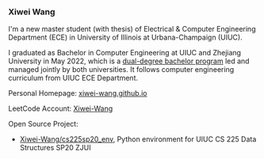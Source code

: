 ### Xiwei Wang

I'm a new master student (with thesis) of Electrical & Computer Engineering Department (ECE) in University of Illinois at Urbana-Champaign (UIUC).

I graduated as Bachelor in Computer Engineering at UIUC and Zhejiang University in May 2022, which is a [dual-degree bachelor program](https://zjui.illinois.edu/) led and managed jointly by both universities. It follows computer engineering curriculum from UIUC ECE Department.

Personal Homepage: [xiwei-wang.github.io](https://xiwei-wang.github.io)

LeetCode Account: [Xiwei-Wang](https://leetcode.com/xiwei-wang)

Open Source Project:

- [Xiwei-Wang/cs225sp20_env](https://github.com/Xiwei-Wang/cs225sp20_env), Python environment for UIUC CS 225 Data Structures SP20 ZJUI

<!--
**Xiwei-Wang/Xiwei-Wang** is a ✨ _special_ ✨ repository because its `README.md` (this file) appears on your GitHub profile.

Here are some ideas to get you started:

- 🔭 I’m currently working on ...
- 🌱 I’m currently learning ...
- 👯 I’m looking to collaborate on ...
- 🤔 I’m looking for help with ...
- 💬 Ask me about ...
- 📫 How to reach me: ...
- 😄 Pronouns: ...
- ⚡ Fun fact: ...
-->
